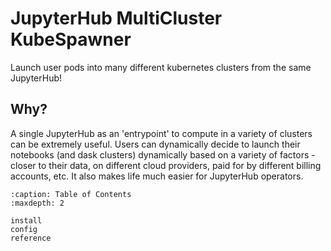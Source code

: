 # JupyterHub MultiCluster KubeSpawner

Launch user pods into many different kubernetes clusters from the same JupyterHub!

## Why?

A single JupyterHub as an 'entrypoint' to compute in a variety of clusters
can be extremely useful. Users can dynamically decide to launch their notebooks
(and dask clusters) dynamically based on a variety of factors - closer to their
data, on different cloud providers, paid for by different billing accounts, etc.
It also makes life much easier for JupyterHub operators.

```{toctree}
:caption: Table of Contents
:maxdepth: 2

install
config
reference
```